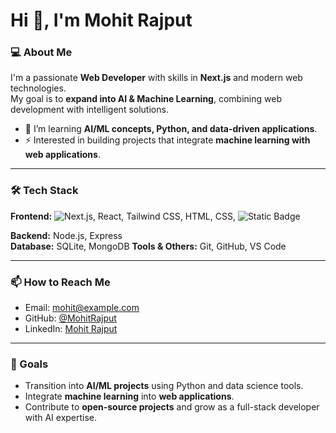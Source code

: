 # Hi 👋, I'm Mohit Rajput

### 💻 About Me
I'm a passionate **Web Developer** with skills in **Next.js** and modern web technologies.  
My goal is to **expand into AI & Machine Learning**, combining web development with intelligent solutions.

- 🌱 I’m learning **AI/ML concepts, Python, and data-driven applications**.
- ⚡ Interested in building projects that integrate **machine learning with web applications**.

---

### 🛠 Tech Stack
**Frontend:** ![Next.js](https://img.shields.io/badge/Next.js-000000?style=for-the-badge&logo=next.js&logoColor=white), React, Tailwind CSS, HTML, CSS, ![Static Badge](https://img.shields.io/badge/JavaScript-blue)
  
**Backend:** Node.js, Express  
**Database:** SQLite, MongoDB 
**Tools & Others:** Git, GitHub, VS Code  

---

### 📫 How to Reach Me
- Email: mohit@example.com  
- GitHub: [@MohitRajput](https://github.com/Mohit-Rajput-py)  
- LinkedIn: [Mohit Rajput](https://www.linkedin.com/in/mohitrajput/)  


---

### 🚀 Goals
- Transition into **AI/ML projects** using Python and data science tools.  
- Integrate **machine learning** into **web applications**.  
- Contribute to **open-source projects** and grow as a full-stack developer with AI expertise.
